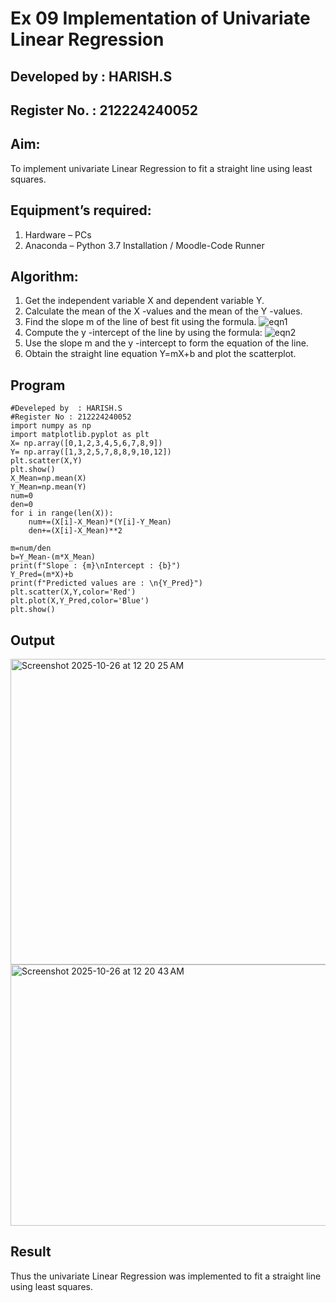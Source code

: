 # Ex 09 Implementation of Univariate Linear Regression
## Developed by : HARISH.S
## Register No. : 212224240052
## Aim:
To implement univariate Linear Regression to fit a straight line using least squares.
## Equipment’s required:
1.	Hardware – PCs
2.	Anaconda – Python 3.7 Installation / Moodle-Code Runner
## Algorithm:
1.	Get the independent variable X and dependent variable Y.
2.	Calculate the mean of the X -values and the mean of the Y -values.
3.	Find the slope m of the line of best fit using the formula.
 ![eqn1](./eq1.jpg)
4.	Compute the y -intercept of the line by using the formula:
![eqn2](./eq2.jpg)  
5.	Use the slope m and the y -intercept to form the equation of the line.
6.	Obtain the straight line equation Y=mX+b and plot the scatterplot.
## Program
```
#Develeped by  : HARISH.S
#Register No : 212224240052
import numpy as np
import matplotlib.pyplot as plt
X= np.array([0,1,2,3,4,5,6,7,8,9])
Y= np.array([1,3,2,5,7,8,8,9,10,12])
plt.scatter(X,Y)
plt.show()
X_Mean=np.mean(X)
Y_Mean=np.mean(Y)
num=0
den=0
for i in range(len(X)):
    num+=(X[i]-X_Mean)*(Y[i]-Y_Mean)
    den+=(X[i]-X_Mean)**2

m=num/den
b=Y_Mean-(m*X_Mean)
print(f"Slope : {m}\nIntercept : {b}")
Y_Pred=(m*X)+b
print(f"Predicted values are : \n{Y_Pred}")
plt.scatter(X,Y,color='Red')
plt.plot(X,Y_Pred,color='Blue')
plt.show()

```
## Output
<img width="794" height="489" alt="Screenshot 2025-10-26 at 12 20 25 AM" src="https://github.com/user-attachments/assets/fd397a31-dd03-43d2-942e-0914458a7bb9" />
<img width="852" height="418" alt="Screenshot 2025-10-26 at 12 20 43 AM" src="https://github.com/user-attachments/assets/fc1514f6-11eb-4687-b000-d70dc497242d" />

## Result
Thus the univariate Linear Regression was implemented to fit a straight line using least squares.
